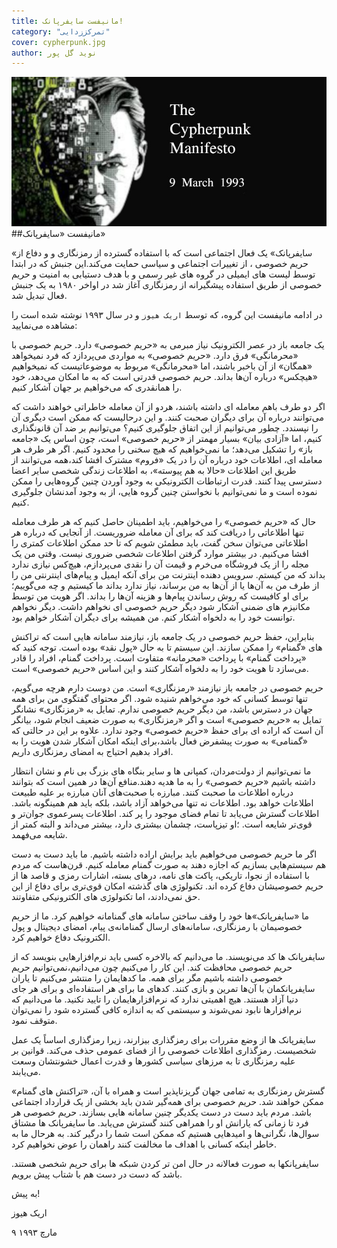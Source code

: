 ```yaml
---
title: مانیفست سایفرپانک!
category: "تمرکززدایی"
cover: cypherpunk.jpg
author: نوید گل‌ پور
---
```


![مانیفست سایفرپانک ها](cypherpunk.jpg)
##مانیفست «سایفرپانک»

«سایفرپانک» یک فعال اجتماعی است که با استفاده گسترده از رمزنگاری و و دفاع از حریم خصوصی ، از تغییرات اجتماعی و سیاسی حمایت می‌کند.این جنبش که در ابتدا توسط لیست های ایمیلی در گروه های غیر رسمی و با هدف دستیابی به امنیت و حریم خصوصی از طریق استفاده پیشگیرانه از رمزنگاری آغاز شد در اواخر ۱۹۸۰ به یک جنبش فعال تبدیل شد.

در ادامه مانیفست این گروه، که توسط
`اریک هیوز`
و در سال ۱۹۹۳ نوشته شده است را مشاهده می‌نمایید:

یک جامعه باز در عصر الکترونیک نیاز مبرمی به «حریم خصوصی» دارد. حریم خصوصی با «محرمانگی» فرق دارد. «حریم خصوصی» به مواردی می‌پردازد که فرد نمیخواهد «همگان» از آن باخبر باشند، اما «محرمانگی» مربوط به موضوعاتیست که نمیخواهیم «هیچکس» درباره آن‌ها بداند. حریم خصوصی قدرتی است که به ما امکان می‌دهد، خود را همانقدری که می‌خواهیم بر جهان آشکار کنیم.

اگر دو طرف باهم معامله ای داشته باشند،‌ هردو از آن معامله خاطراتی خواهند داشت که می‌توانند درباره آن برای دیگران صحبت کنند. و این درحالیست که ممکن است دیگری آن را نپسندد. چطور می‌توانیم از این اتفاق جلوگیری کنیم؟ می‌توانیم بر ضد آن قانونگذاری کنیم،‌ اما «آزادی بیان» بسیار مهمتر از «حریم خصوصی» است،‌ چون اساس یک «جامعه باز» را تشکیل می‌دهد؛ ما نمی‌خواهیم که هیچ سخنی را محدود کنیم. اگر هر طرف هر معامله ای، اطلاعات خود درباره آن را در یک «فروم» مشترک افشا کند،همه می‌توانند از طریق این اطلاعات «حالا به هم پیوسته»،‌ به اطلاعات زندگی شخصی سایر اعضا دسترسی پیدا کنند. قدرت ارتباطات الکترونیکی به وجود آوردن چنین گروه‌هایی را ممکن نموده است و ما نمی‌توانیم با نخواستن چنین گروه هایی،‌ از به وجود آمدنشان جلوگیری کنیم.

حال که «حریم خصوصی» را می‌خواهیم، باید اطمینان حاصل کنیم که هر طرف معامله تنها اطلاعاتی را دریافت کند که برای آن معامله ضروریست. از آنجایی که درباره هر اطلاعاتی می‌توان سخن گفت،‌ باید مطمئن شویم که تا حد ممکن اطلاعات کمتری را افشا می‌کنیم. در بیشتر موارد گرفتن اطلاعات شخصی ضروری نیست. وقتی من یک مجله را از یک فروشگاه می‌خرم و قیمت آن را نقدی می‌پردازم،‌ هیچ‌کس نیازی ندارد بداند که من کیستم. سرویس دهنده اینترنت من برای آنکه ایمیل و پیام‌های اینترنتی من را از طرف من به آن‌ها یا از آن‌ها به من برساند،‌ نیاز ندارد بداند ما کیستیم و چه می‌گوییم؛ برای او کافیست که روش رساندن پیام‌ها و هزینه آن‌ها را بداند. اگر هویت من توسط مکانیزم های ضمنی آشکار شود دیگر حریم خصوصی ای نخواهم داشت. دیگر نخواهم توانست خود را به دلخواه آشکار کنم. من همیشه برای دیگران آشکار خواهم بود.

بنابراین،‌ حفظ حریم خصوصی در یک جامعه باز، نیازمند سامانه هایی است که تراکنش های «گمنام» را ممکن سازند. این سیستم تا به حال «پول نقد» بوده است. توجه کنید که «پرداخت گمنام» با پرداخت «محرمانه» متفاوت است. پرداخت گمنام، افراد را قادر می‌سازد تا هویت خود را به دلخواه آشکار کنند و این اساس «حریم خصوصی» است.

حریم خصوصی در جامعه باز نیازمند «رمزنگاری» است. من دوست دارم هرچه می‌گویم، تنها توسط کسانی که خود می‌خواهم شنیده شود. اگر محتوای گفتگوی من برای همه جهان در دسترس باشد،‌ من دیگر حریم خصوصی ندارم. تمایل به «رمزنگاری» نشانگر تمایل به «حریم خصوصی» است و اگر «رمزنگاری» به صورت ضعیف انجام شود، بیانگر آن است که اراده ای برای حفظ «حریم خصوصی» وجود ندارد. علاوه بر این در حالتی که «گمنامی» به صورت پیشفرض فعال باشد،‌برای اینکه امکان آشکار شدن هویت را به افراد بدهیم احتیاج به امضای رمزنگاری داریم.

ما نمی‌توانیم از دولت‌مردان،‌ کمپانی ها و سایر بنگاه های بزرگ بی نام و نشان انتظار داشته باشیم «حریم خصوصی» را به ما هدیه دهند.منافع آن‌ها در همین است که بتوانند درباره اطلاعات ما صحبت کنند. مبارزه با صحبت‌های آنان مبارزه بر علیه طبیعت اطلاعات خواهد بود. اطلاعات نه تنها می‌خواهد آزاد باشد، بلکه باید هم همینگونه باشد. اطلاعات گسترش می‌یابد تا تمام فضای موجود را پر کند. اطلاعات پسرعموی جوان‌تر و قوی‌تر شایعه است. ؛او تیزپاست، چشمان بیشتری دارد، بیشتر می‌داند و البته کمتر از شایعه می‌فهمد.

اگر ما حریم خصوصی می‌خواهیم باید برایش اراده داشته باشیم. ما باید دست به دست هم سیستم‌هایی بسازیم که اجازه دهند به صورت گمنام معامله کنیم. قرن‌هاست که مردم با استفاده از نجوا،‌ تاریکی، پاکت های نامه، درهای بسته، اشارات رمزی و قاصد ها از حریم خصوصیشان دفاع کرده اند. تکنولوژی های گذشته امکان قوی‌تری برای دفاع از این حق نمی‌دادند، اما تکنولوژی های الکترونیکی متفاوتند.

ما «سایفرپانک»ها خود را وقف ساختن سامانه های گمنامانه خواهیم کرد. ما از حریم خصوصیمان با رمزنگاری، سامانه‌های ارسال گمنامانه‌ی پیام، امضای دیجیتال و پول الکترونیک دفاع خواهیم کرد.

سایفرپانک ها کد ‌می‌نویسند. ما می‌دانیم که بالاخره کسی باید نرم‌افزارهایی بنویسد که از حریم خصوصی محافظت کند. این کار را می‌کنیم چون می‌دانیم،‌نمی‌توانیم حریم خصوصی داشته باشیم مگر برای همه. ما کدهایمان را منتشر می‌کنیم تا یاران سایفرپانکمان با آن‌ها تمرین و بازی کنند. کدهای ما برای هر استفاده‌ای و برای هر جای دنیا آزاد هستند. هیچ اهمیتی ندارد که نرم‌افزارهایمان را تایید نکنید. ما می‌دانیم که نرم‌افزارها نابود نمی‌شوند و سیستمی که به اندازه کافی گسترده شود را نمی‌توان متوقف نمود.

سایفرپانک ها از وضع مقررات برای رمزگذاری بیزارند، زیرا رمزگذاری اساساً یک عمل شخصیست. رمزگذاری اطلاعات خصوصی را از فضای عمومی حذف می‌کند. قوانین بر علیه رمزنگاری تا به مرزهای سیاسی کشورها و قدرت اعمال خشونتشان وسعت می‌یابند.

گسترش رمزنگاری به تمامی جهان گریزناپذیر است و همراه با آن،‌ «تراکنش های گمنام» ممکن خواهند شد. حریم خصوصی برای همه‌گیر شدن باید بخشی از یک قرارداد اجتماعی باشد. مردم باید دست در دست یکدیگر چنین سامانه هایی بسازند. حریم خصوصی هر فرد تا زمانی که یارانش او را همراهی کنند گسترش می‌یابد. ما سایفرپانک ها مشتاق سوال‌ها، نگرانی‌ها و امیدهایی هستیم که ممکن است شما را درگیر کند. به هرحال ما به خاطر اینکه کسانی با اهداف ما مخالفت کنند راهمان را عوض نخواهیم کرد.

سایفرپانکها به صورت فعالانه در حال امن تر کردن شبکه ها برای حریم شخصی هستند. باشد که دست در دست هم با شتاب پیش برویم.

به پیش!

اریک هیوز

۹ مارچ ۱۹۹۳
